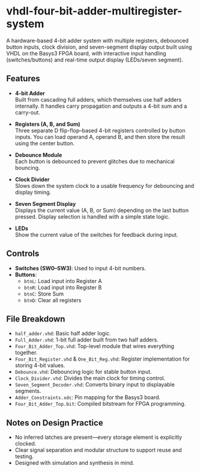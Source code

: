 # vhdl-four-bit-adder-multiregister-system
A hardware-based 4-bit adder system with multiple registers, debounced button inputs, clock division, and seven-segment display output built using VHDL on the Basys3 FPGA board, with interactive input handling (switches/buttons) and real-time output display (LEDs/seven segment).

## Features

- **4-bit Adder**  
  Built from cascading full adders, which themselves use half adders internally. It handles carry propagation and outputs a 4-bit sum and a carry-out.

- **Registers (A, B, and Sum)**  
  Three separate D flip-flop–based 4-bit registers controlled by button inputs. You can load operand A, operand B, and then store the result using the center button.

- **Debounce Module**  
  Each button is debounced to prevent glitches due to mechanical bouncing.

- **Clock Divider**  
  Slows down the system clock to a usable frequency for debouncing and display timing.

- **Seven Segment Display**  
  Displays the current value (A, B, or Sum) depending on the last button pressed. Display selection is handled with a simple state logic.

- **LEDs**  
  Show the current value of the switches for feedback during input.

## Controls

- **Switches (SW0–SW3)**: Used to input 4-bit numbers.
- **Buttons**:  
  - `btnL`: Load input into Register A  
  - `btnR`: Load input into Register B  
  - `btnC`: Store Sum  
  - `btnD`: Clear all registers

## File Breakdown

- `half_adder.vhd`: Basic half adder logic.
- `Full_Adder.vhd`: 1-bit full adder built from two half adders.
- `Four_Bit_Adder_Top.vhd`: Top-level module that wires everything together.
- `Four_Bit_Register.vhd` & `One_Bit_Reg.vhd`: Register implementation for storing 4-bit values.
- `Debounce.vhd`: Debouncing logic for stable button input.
- `Clock_Divider.vhd`: Divides the main clock for timing control.
- `Seven_Segment_Decoder.vhd`: Converts binary input to displayable segments.
- `Adder_Constraints.xdc`: Pin mapping for the Basys3 board.
- `Four_Bit_Adder_Top.bit`: Compiled bitstream for FPGA programming.

## Notes on Design Practice

- No inferred latches are present—every storage element is explicitly clocked.
- Clear signal separation and modular structure to support reuse and testing.
- Designed with simulation and synthesis in mind.
